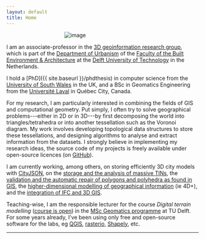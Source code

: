 ```yaml
---
layout: default
title: Home
---
```


<div style='width:200px;margin:0 auto;'> 
  <img class="centre" alt="image" src="{{ site.baseurl }}/img/me.jpg">
</div>


I am an associate-professor in the [3D geoinformation research group](http://3d.bk.tudelft.nl), which is part of the [Department of Urbanism](https://www.tudelft.nl/en/architecture-and-the-built-environment/about-the-faculty/departments/urbanism/) of the [Faculty of the Built Environment & Architecture](http://bk.tudelft.nl) at the [Delft University of Technology](http://www.tudelft.nl) in the Netherlands.

I hold a [PhD]({{ site.baseurl }}/phdthesis) in computer science from the [University of South Wales](http://www.southwales.ac.uk) in the UK, and a BSc in Geomatics Engineering from the [Université Laval](http://www.ulaval.ca) in Québec City, Canada.

For my research, I am particularly interested in combining the fields of GIS and computational geometry. 
Put simply, I often try to solve geographical problems---either in 2D or in 3D---by first decomposing the world into triangles/tetrahedra or into another tessellation such as the Voronoi diagram. 
My work involves developing topological data structures to store these tessellations, and designing algorithms to analyse and extract information from the datasets. 
I strongly believe in implementing my research ideas, the source code of my projects is freely available under open-source licences (on [GitHub](https://github.com/tudelft3d)).

I am currently working, among others, on storing efficiently 3D city models with [CityJSON](https://www.cityjson.org), on the [storage and the analysis of massive TINs](http://www.3d4em.nl), the [validation and the automatic repair of polygons and polyhedra as found in GIS](http://geovalidation.bk.tudelft.nl), the [higher-dimensional modelling of geographical information](http://3dgeoinfo.bk.tudelft.nl/projects/umnd/) (ie 4D+), and the [integration of IFC and 3D GIS](https://3d.bk.tudelft.nl/projects/geobim/).

Teaching-wise, I am the responsible lecturer for the course *Digital terrain modelling* ([course is open](https://3d.bk.tudelft.nl/courses/geo1015/)) in the [MSc Geomatics programme](http://geomatics.tudelft.nl) at TU Delft.
For some years already, I've been using only free and open-source software for the labs, eg [QGIS](http://www.qgis.org/), [rasterio](https://github.com/mapbox/rasterio), [Shapely](https://github.com/Toblerity/Shapely), etc.

- - -

